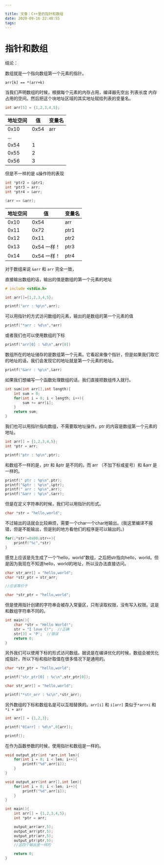 ```yaml
---

title: 文章：C++里的指针和数组
date: 2020-09-16 22:48:55
tags:
---
```


# 指针和数组

结论：

数组就是一个指向数组第一个元素的指针。

```
arr[k] == *(arr+k)
```

当我们声明数组的时候，根据每个元素的内存占用，编译器先空出 列表长度 内存占用的空间。然后把这个块地址区域的其实地址赋给列表的变量名。

```c++
int arr[5] = {1,2,3,4,5};
```

| 地址空间 | 值   | 变量名 |
| -------- | ---- | ------ |
| 0x10     | 0x54 | arr    |
| ...      |      |        |
| 0x54     | 1    |        |
| 0x55     | 2    |        |
| 0x56     | 3    |        |

但是不一样的是 `&`操作符的表现

```c++
int *ptr2 = &ptr1;
int *ptr3 = arr;
int *ptr4 = &arr;

(arr == &arr);
```



| 地址空间 | 值          | 变量名 |
| -------- | ----------- | ------ |
| 0x10     | 0x54        | arr    |
| 0x11     | 0x72        | ptr1   |
| 0x12     | 0x11        | ptr2   |
| 0x13     | 0x54 一样！ | ptr3   |
| 0x14     | 0x54 一样！ | ptr4   |

对于数组来说 `&arr` 和 `arr` 完全一致，



直接输出数组的话，输出的值是数组的第一个元素的地址

```cpp
# include <stdio.h>

int arr[]={1,2,3,4,5};

printf("arr : %p\n",arr);
```

可以用指针的方式访问数组的元素，输出的是数组的第一个元素的值

```cpp
printf("*arr : %d\n",*arr)
```

或者我们也可以使用数组的下标

```cpp
printf("arr[0] : %d\n",arr[0])
```

数组所在的地址储存的是数组第一个元素。它看起来像个指针，但是如果我们取它的地址的话，我们会发现它的地址就是第一个元素的地址。

```cpp
printf("&arr : %p\n",&arr)
```

如果我们想编写一个函数处理数组的话，我们直接把数组传入就行。

```cpp
int sum(int arr[],int length){
    int sum = 0;
    for(int i = 0; i < length; i++){
        sum += arr[i];
    }
    return sum;
}
```

我们也可以用指针指向数组，不需要取地址操作。ptr 的内容是数组第一个元素的地址。

```cpp
int arr[] = {1,2,3,4,5};
int *ptr = arr;

printf("ptr : %p\n",ptr);
```

和数组不一样的是，ptr 和 &ptr 是不同的。而 arr （不加下标或星号）和 &arr 是一样的。

```cpp
printf(" ptr : %p\n",ptr);
printf("&ptr : %p\n",&ptr);
printf(" arr : %p\n",arr);
printf("&arr : %p\n",&arr);
```

但是在定义字符串的时候，我们可以用指针的形式。

```cpp
char *str = "hello,world";
```

不过输出的话就会比较麻烦，需要一个char一个char地输出。(我这里编译不报错，但是不能输出，但是别的地方看他们的程序是可以输出的。)

```cpp
for(;*str!=0x00;str++){
    printf("%c",*str)
}
```

感觉上应该是先生成了一个“hello，world”数组，之后把str指向hello，world。但是因为我现在不知道hello，world的地址，所以没办法直接访问。

```cpp
char str_arr[] = "hello,world";
char *str_ptr = str_arr;

//应该等价于 

char *str_ptr = "hello,world";
```

但是使用指针创建的字符串会被存入常量区，只有读取权限，没有写入权限。这是和数组字符串不同的。

```cpp
int main(){
    char *str = "Hello World!";
    str = "I love C!";  //正确
    str[3] = 'P';  //错误
    return 0;
}
```

另外我们可以使用下标的形式访问数组。据说是在编译优化的时候，数组会被优化成指针，所以下标和指针取值在很多情况下是通用的。

```cpp
char *str_ptr = "hello,world";

printf("str_ptr[0] : %c\n",str_ptr[0]);

char str_arr[] = "hello,world";

printf("*str_arr : %c\n",*str_arr);
```



另外数组的下标和数组名是可以互相替换的。`arr[i]` 和 `i[arr]` 类似于`*arr+i` 和 `*i + arr`

```cpp
int arr[] = {1,2,3};

printf("0[arr] : %d\n",0[arr]);

printf();
```

在作为函数参数的时候，使用指针和数组是一样的。

```cpp
void output_ptr(int *arr,int len){
    for(int i = 0; i < len; i++){
        printf("%d",arr[i]);
    }
}

void output_arr(int arr[],int len){
    for(int i = 0; i < len; i++){
        printf("%d",arr[i]);
    }
}

int main(){
    int arr[] = {1,2,3,4,5};
    int *ptr = arr;

    output_arr(arr,5);
    output_arr(ptr,5);
    output_ptr(arr,5);
    output_ptr(ptr,5);
    //这四个输出是一样的

    return 0;
}
```

